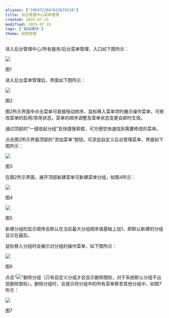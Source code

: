 ```yaml
---
aliases: ["1964722647621679110"]
title: 后台管理中心菜单管理
created: 2025-07-15
modified: 2025-07-15
tags: ['基础模块']
theme: 权限管理
---
```


进入后台管理中心/所有服务/后台菜单管理，入口如下图所示：

![](https://myhelpdoc.oss-cn-heyuan.aliyuncs.com/mdimages/6ea8f1f9a69db91db8297a8c308acbe5.jpg)

图1

进入后台菜单管理后，界面如下图所示：

![](https://myhelpdoc.oss-cn-heyuan.aliyuncs.com/mdimages/3750db52c758e33a1c870f3570218515.jpg)

图2

图2所示界面中点击菜单可直接拖动排序，鼠标移入菜单项时展示操作菜单，可修改菜单的启用/禁用状态，菜单的顺序调整及菜单状态变更会即时生效。

通过顶部的“一键收起分组”及快捷搜索框，可方便您快速找到需要修改的菜单。

点击图2所示界面顶部的“添加菜单”按钮，可添加自定义后台管理菜单，界面如下图所示：

![](https://myhelpdoc.oss-cn-heyuan.aliyuncs.com/mdimages/3b34457d4cc04fa1fbead355c442ab0d.jpg)

图3

在图2所示界面，展开顶部新建菜单可新建菜单分组，如图4所示：

![](https://myhelpdoc.oss-cn-heyuan.aliyuncs.com/mdimages/dcb2e0838132532f1da62a073276f355.jpg)

图4

![](https://myhelpdoc.oss-cn-heyuan.aliyuncs.com/mdimages/fc5b5c00a982b864614f9a740eb58ebb.jpg)

图5

新建分组的显示顺序会默认在当前最大分组顺序值基础上加1，即默认新建的分组显示在最后。

鼠标移入分组时会展示对分组的操作菜单，如下图所示：

![](https://myhelpdoc.oss-cn-heyuan.aliyuncs.com/mdimages/94e5771daa99a8c89ae0de8343ec80a6.jpg)

图6

点击“![](https://myhelpdoc.oss-cn-heyuan.aliyuncs.com/mdimages/053db4a8ddc79ca097c9cd719495928f.jpg)”删除分组（只有自定义分组才会显示删除图标，对于系统默认分组不出现删除图标）。删除分组时，会提示将分组中的所有菜单移至其他分组中，如图7所示：

![](https://myhelpdoc.oss-cn-heyuan.aliyuncs.com/mdimages/ef9c77933e8d16251705116b30d63755.jpg)

图7

